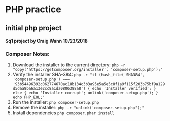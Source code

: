 # PHP practice
## initial php project
#### Sq1 project by Craig Wann 10/23/2018

### Composer Notes:
1. Download the installer to the current directory:  `php -r "copy('https://getcomposer.org/installer', 'composer-setup.php');"`
1. Verify the installer SHA-384:  `php -r "if (hash_file('SHA384', 'composer-setup.php') === '93b54496392c062774670ac18b134c3b3a95e5a5e5c8f1a9f115f203b75bf9a129d5daa8ba6a13e2cc8a1da0806388a8') { echo 'Installer verified'; } else { echo 'Installer corrupt'; unlink('composer-setup.php'); } echo PHP_EOL;"`
1. Run the installer: `php composer-setup.php`
1. Remove the installer: `php -r "unlink('composer-setup.php');"`
1. Install dependencies `php composer.phar install`
